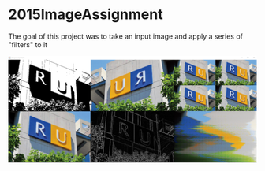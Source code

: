 # 2015ImageAssignment
The goal of this project was to take an input image and apply a series of "filters" to it

![output](https://github.com/michaelGorokhovsky/2015ImageAssignment/blob/master/Final%20Output.jpg)

